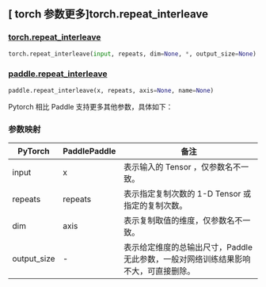 ## [ torch 参数更多]torch.repeat_interleave

### [torch.repeat_interleave](https://pytorch.org/docs/stable/generated/torch.repeat_interleave.html#torch-repeat-interleave)

```python
torch.repeat_interleave(input, repeats, dim=None, *, output_size=None)
```

### [paddle.repeat_interleave](https://www.paddlepaddle.org.cn/documentation/docs/zh/api/paddle/repeat_interleave_cn.html#repeat-interleave)

```python
paddle.repeat_interleave(x, repeats, axis=None, name=None)
```

Pytorch 相比 Paddle 支持更多其他参数，具体如下：

### 参数映射
| PyTorch | PaddlePaddle | 备注                                                |
| ------- | ------------ | --------------------------------------------------- |
| input   | x            | 表示输入的 Tensor ，仅参数名不一致。          |
| repeats   | repeats    | 表示指定复制次数的 1-D Tensor 或指定的复制次数。           |
| dim     |   axis        | 表示复制取值的维度，仅参数名不一致。 |
| output_size     | -        | 表示给定维度的总输出尺寸，Paddle 无此参数，一般对网络训练结果影响不大，可直接删除。 |
